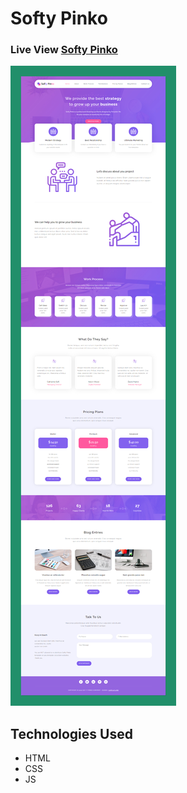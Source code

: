 # Softy Pinko
### Live View [Softy Pinko](https://mustafa-hameed199.github.io/Template_8/)

![View Website](https://github.com/Mustafa-hameed199/Template_8/blob/master/images/softy%20pinko.png?raw=true)


## Technologies Used 
* HTML
* CSS 
* JS
